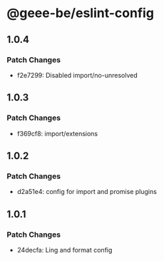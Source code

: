 # @geee-be/eslint-config

## 1.0.4

### Patch Changes

- f2e7299: Disabled import/no-unresolved

## 1.0.3

### Patch Changes

- f369cf8: import/extensions

## 1.0.2

### Patch Changes

- d2a51e4: config for import and promise plugins

## 1.0.1

### Patch Changes

- 24decfa: Ling and format config
